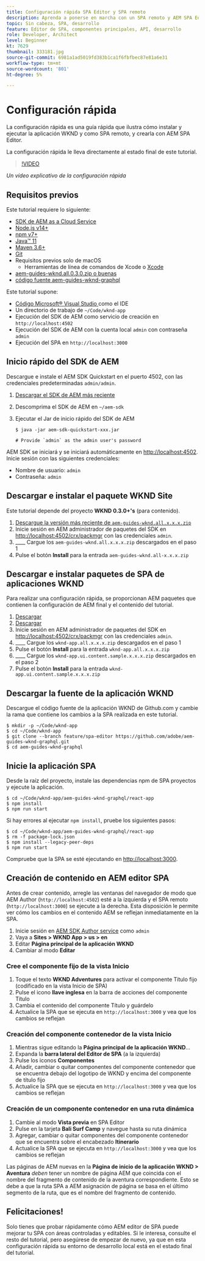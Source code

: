 ```yaml
---
title: Configuración rápida SPA Editor y SPA remoto
description: Aprenda a ponerse en marcha con un SPA remoto y AEM SPA Editor en 15 minutos!
topic: Sin cabeza, SPA, desarrollo
feature: Editor de SPA, componentes principales, API, desarrollo
role: Developer, Architect
level: Beginner
kt: 7629
thumbnail: 333181.jpg
source-git-commit: 6981a1ad5019fd383b1ca1f6fbfbec87e81a6e31
workflow-type: tm+mt
source-wordcount: '801'
ht-degree: 5%

---
```



# Configuración rápida

La configuración rápida es una guía rápida que ilustra cómo instalar y ejecutar la aplicación WKND y como SPA remoto, y crearla con AEM SPA Editor.

La configuración rápida le lleva directamente al estado final de este tutorial.

>[!VIDEO](https://video.tv.adobe.com/v/333181/?quality=12&learn=on)

_Un vídeo explicativo de la configuración rápida_

## Requisitos previos

Este tutorial requiere lo siguiente:

+ [SDK de AEM as a Cloud Service](https://experienceleague.adobe.com/docs/experience-manager-learn/cloud-service/local-development-environment-set-up/aem-runtime.html?lang=en)
+ [Node.js v14+](https://nodejs.org/en/)
+ [npm v7+](https://www.npmjs.com/)
+ [Java™ 11](https://downloads.experiencecloud.adobe.com/content/software-distribution/en/general.html)
+ [Maven 3.6+](https://maven.apache.org/)
+ [Git](https://git-scm.com/downloads)
+ Requisitos previos solo de macOS
   + [](https://developer.apple.com/xcode/) Herramientas de línea de comandos de Xcode o  [Xcode](https://developer.apple.com/xcode/resources/)
+ [aem-guides-wknd.all.0.3.0.zip o buenas](https://github.com/adobe/aem-guides-wknd/releases)
+ [código fuente aem-guides-wknd-graphql](https://github.com/adobe/aem-guides-wknd-graphql)


Este tutorial supone:

+ [Código Microsoft® Visual Studio ](https://visualstudio.microsoft.com/) como el IDE
+ Un directorio de trabajo de `~/Code/wknd-app`
+ Ejecución del SDK de AEM como servicio de creación en `http://localhost:4502`
+ Ejecución del SDK de AEM con la cuenta local `admin` con contraseña `admin`
+ Ejecución del SPA en `http://localhost:3000`

## Inicio rápido del SDK de AEM

Descargue e instale el AEM SDK Quickstart en el puerto 4502, con las credenciales predeterminadas `admin/admin`.

1. [Descargar el SDK de AEM más reciente](https://experience.adobe.com/#/downloads/content/software-distribution/en/aemcloud.html?fulltext=AEM*+SDK*&amp;orderby=%40jcr%3Acontent%2Fjcr%3AlastModified&amp;orderby.sort=desc&amp;layout=list&amp;p.offset=0&amp;p.limit=1)
1. Descomprima el SDK de AEM en `~/aem-sdk`
1. Ejecutar el Jar de inicio rápido del SDK de AEM

   ```
   $ java -jar aem-sdk-quickstart-xxx.jar
   
   # Provide `admin` as the admin user's password
   ```

AEM SDK se iniciará y se iniciará automáticamente en [http://localhost:4502](http://localhost:4502). Inicie sesión con las siguientes credenciales:

+ Nombre de usuario: `admin`
+ Contraseña: `admin`

## Descargar e instalar el paquete WKND Site

Este tutorial depende del proyecto __WKND 0.3.0+&#39;s__ (para contenido).

1. [Descargue la versión más reciente de  `aem-guides-wknd.all.x.x.x.zip`](https://github.com/adobe/aem-guides-wknd/releases)
1. Inicie sesión en AEM administrador de paquetes del SDK en [http://localhost:4502/crx/packmgr](http://localhost:4502/crx/packmgr) con las credenciales `admin`.
1. ____ Cargue los  `aem-guides-wknd.all.x.x.x.zip` descargados en el paso 1
1. Pulse el botón __Install__ para la entrada `aem-guides-wknd.all-x.x.x.zip`

## Descargar e instalar paquetes de SPA de aplicaciones WKND

Para realizar una configuración rápida, se proporcionan AEM paquetes que contienen la configuración de AEM final y el contenido del tutorial.

1. [Descargar ](./assets/quick-setup/wknd-app.all-1.0.0-SNAPSHOT.zip)
1. [Descargar ](./assets/quick-setup/wknd-app.ui.content.sample-1.0.0.zip)
1. Inicie sesión en AEM administrador de paquetes del SDK en [http://localhost:4502/crx/packmgr](http://localhost:4502/crx/packmgr) con las credenciales `admin`.
1. ____ Cargue los  `wknd-app.all.x.x.x.zip` descargados en el paso 1
1. Pulse el botón __Install__ para la entrada `wknd-app.all.x.x.x.zip`
1. ____ Cargue los  `wknd-app.ui.content.sample.x.x.x.zip` descargados en el paso 2
1. Pulse el botón __Install__ para la entrada `wknd-app.ui.content.sample.x.x.x.zip`

## Descargar la fuente de la aplicación WKND

Descargue el código fuente de la aplicación WKND de Github.com y cambie la rama que contiene los cambios a la SPA realizada en este tutorial.

```
$ mkdir -p ~/Code/wknd-app
$ cd ~/Code/wknd-app
$ git clone --branch feature/spa-editor https://github.com/adobe/aem-guides-wknd-graphql.git
$ cd aem-guides-wknd-graphql
```

## Inicie la aplicación SPA

Desde la raíz del proyecto, instale las dependencias npm de SPA proyectos y ejecute la aplicación.

```
$ cd ~/Code/wknd-app/aem-guides-wknd-graphql/react-app
$ npm install
$ npm run start
```

Si hay errores al ejecutar `npm install`, pruebe los siguientes pasos:

```
$ cd ~/Code/wknd-app/aem-guides-wknd-graphql/react-app
$ rm -f package-lock.json
$ npm install --legacy-peer-deps
$ npm run start
```

Compruebe que la SPA se esté ejecutando en [http://localhost:3000](http://localhost:3000).

## Creación de contenido en AEM editor SPA

Antes de crear contenido, arregle las ventanas del navegador de modo que AEM Author (`http://localhost:4502`) esté a la izquierda y el SPA remoto (`http://localhost:3000`) se ejecute a la derecha. Esta disposición le permite ver cómo los cambios en el contenido AEM se reflejan inmediatamente en la SPA.

1. Inicie sesión en [AEM SDK Author service](http://localhost:4502) como `admin`
1. Vaya a __Sites > WKND App > us > en__
1. Editar __Página principal de la aplicación WKND__
1. Cambiar al modo __Editar__

### Cree el componente fijo de la vista Inicio

1. Toque el texto __WKND Adventures__ para activar el componente Título fijo (codificado en la vista Inicio de SPA)
1. Pulse el icono __llave inglesa__ en la barra de acciones del componente Título
1. Cambia el contenido del componente Título y guárdelo
1. Actualice la SPA que se ejecuta en `http://localhost:3000` y vea que los cambios se reflejan

### Creación del componente contenedor de la vista Inicio

1. Mientras sigue editando la __Página principal de la aplicación WKND__...
1. Expanda la __barra lateral del Editor de SPA__ (a la izquierda)
1. Pulse los iconos __Componentes__
1. Añadir, cambiar o quitar componentes del componente contenedor que se encuentra debajo del logotipo de WKND y encima del componente de título fijo
1. Actualice la SPA que se ejecuta en `http://localhost:3000` y vea que los cambios se reflejan

### Creación de un componente contenedor en una ruta dinámica

1. Cambie al modo __Vista previa__ en SPA Editor
1. Pulse en la tarjeta __Bali Surf Camp__ y navegue hasta su ruta dinámica
1. Agregar, cambiar o quitar componentes del componente contenedor que se encuentra sobre el encabezado __Itinerario__
1. Actualice la SPA que se ejecuta en `http://localhost:3000` y vea que los cambios se reflejan

Las páginas de AEM nuevas en la __Página de inicio de la aplicación WKND > Aventura__ _deben_ tener un nombre de página AEM que coincida con el nombre del fragmento de contenido de la aventura correspondiente. Esto se debe a que la ruta SPA a AEM asignación de página se basa en el último segmento de la ruta, que es el nombre del fragmento de contenido.

## Felicitaciones!

Solo tienes que probar rápidamente cómo AEM editor de SPA puede mejorar tu SPA con áreas controladas y editables. Si le interesa, consulte el resto del tutorial, pero asegúrese de empezar de nuevo, ya que en esta configuración rápida su entorno de desarrollo local está en el estado final del tutorial.

